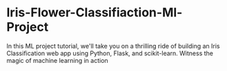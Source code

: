 # Iris-Flower-Classifiaction-Ml-Project
In this ML project tutorial, we'll take you on a thrilling ride of building an Iris Classification web app using Python, Flask, and scikit-learn.  Witness the magic of machine learning in action 
